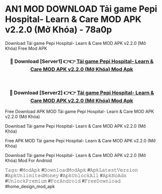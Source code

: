 # AN1 MOD DOWNLOAD Tải game Pepi Hospital- Learn & Care MOD APK v2.2.0 (Mở Khóa) - 78a0p
Download Tải game Pepi Hospital- Learn & Care MOD APK v2.2.0 (Mở Khóa) Free Mod APK

<div align="center">
<h3>🔴 Download [Server1] 👉👉 <a href="https://apk-comot.site?title=Tải_game_Pepi_Hospital-_Learn_&_Care_MOD_APK_v2.2.0_(Mở_Khóa)">Tải game Pepi Hospital- Learn & Care MOD APK v2.2.0 (Mở Khóa) Mod Apk</a></h3><br>

<h3>🔴 Download [Server2] 👉👉 <a href="https://apk-comot.site?title=Tải_game_Pepi_Hospital-_Learn_&_Care_MOD_APK_v2.2.0_(Mở_Khóa)">Tải game Pepi Hospital- Learn & Care MOD APK v2.2.0 (Mở Khóa) Mod Apk</a></h3>
</div>


Free Download APK MOD Tải game Pepi Hospital- Learn & Care MOD APK v2.2.0 (Mở Khóa)

Download Tải game Pepi Hospital- Learn & Care MOD APK v2.2.0 (Mở Khóa) 

Free APK MOD Tải game Pepi Hospital- Learn & Care MOD APK v2.2.0 (Mở Khóa) 

Download Tải game Pepi Hospital- Learn & Care MOD APK v2.2.0 (Mở Khóa) Mod For Android

𝚃𝚊𝚐𝚜: #𝙼𝚘𝚍𝙰𝚙𝚔 #𝙳𝚘𝚠𝚗𝚕𝚘𝚊𝚍𝙼𝚘𝚍𝙰𝚙𝚔 #𝙰𝚙𝚔𝙻𝚊𝚝𝚎𝚜𝚝𝚅𝚎𝚛𝚜𝚒𝚘𝚗 #𝙰𝚙𝚔𝚄𝚗𝚕𝚒𝚖𝚒𝚝𝚎𝚍𝙼𝚘𝚗𝚎𝚢 #𝙰𝚙𝚔𝚄𝚗𝚕𝚘𝚌𝚔𝙰𝚕𝚕 #𝙰𝚙𝚔𝙽𝚘𝙰𝚍𝚜 #𝚄𝚗𝚕𝚘𝚌𝚔𝙿𝚛𝚎𝚖𝚒𝚞𝚖 #𝙵𝚘𝚛𝙰𝚗𝚍𝚛𝚘𝚒𝚍 #𝙵𝚛𝚎𝚎𝙳𝚘𝚠𝚗𝚕𝚘𝚊𝚍 #home_design_mod_apk